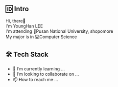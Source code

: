 🆔 Intro  
----
Hi, there👋  
I'm YoungHan LEE  
I'm attending 🏫Pusan National University, shopomore  
My major is in 💻Computer Science  

🛠 Tech Stack  
----

- 🌱 I’m currently learning ...
- 💞️ I’m looking to collaborate on ...
- 📫 How to reach me ...

<!---
YoungHanLi/YoungHanLi is a ✨ special ✨ repository because its `README.md` (this file) appears on your GitHub profile.
You can click the Preview link to take a look at your changes.
--->
